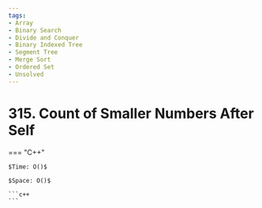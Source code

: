 ```yaml
---
tags:
- Array
- Binary Search
- Divide and Conquer
- Binary Indexed Tree
- Segment Tree
- Merge Sort
- Ordered Set
- Unsolved
---
```



# 315. Count of Smaller Numbers After Self

=== "C++"

    $Time: O()$

    $Space: O()$

    ```c++
    ```